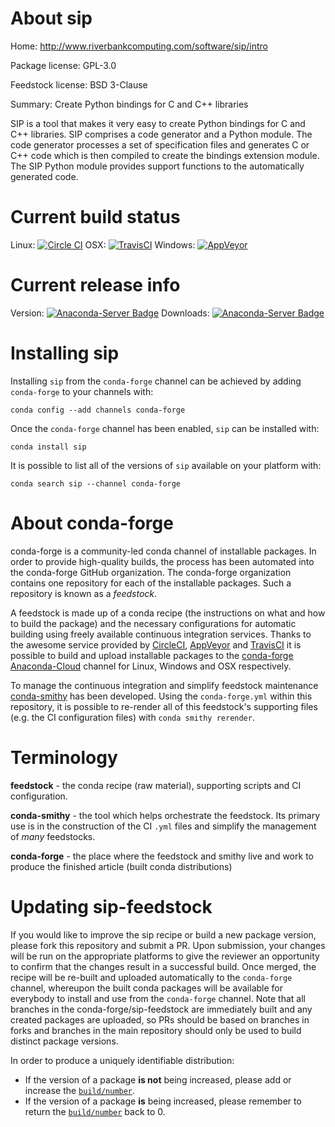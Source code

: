 About sip
=========

Home: http://www.riverbankcomputing.com/software/sip/intro

Package license: GPL-3.0

Feedstock license: BSD 3-Clause

Summary: Create Python bindings for C and C++ libraries

SIP is a tool that makes it very easy to create Python bindings for C and
C++ libraries. SIP comprises a code generator and a Python module. The
code generator processes a set of specification files and generates C or
C++ code which is then compiled to create the bindings extension module.
The SIP Python module provides support functions to the automatically
generated code.


Current build status
====================

Linux: [![Circle CI](https://circleci.com/gh/conda-forge/sip-feedstock.svg?style=shield)](https://circleci.com/gh/conda-forge/sip-feedstock)
OSX: [![TravisCI](https://travis-ci.org/conda-forge/sip-feedstock.svg?branch=master)](https://travis-ci.org/conda-forge/sip-feedstock)
Windows: [![AppVeyor](https://ci.appveyor.com/api/projects/status/github/conda-forge/sip-feedstock?svg=True)](https://ci.appveyor.com/project/conda-forge/sip-feedstock/branch/master)

Current release info
====================
Version: [![Anaconda-Server Badge](https://anaconda.org/conda-forge/sip/badges/version.svg)](https://anaconda.org/conda-forge/sip)
Downloads: [![Anaconda-Server Badge](https://anaconda.org/conda-forge/sip/badges/downloads.svg)](https://anaconda.org/conda-forge/sip)

Installing sip
==============

Installing `sip` from the `conda-forge` channel can be achieved by adding `conda-forge` to your channels with:

```
conda config --add channels conda-forge
```

Once the `conda-forge` channel has been enabled, `sip` can be installed with:

```
conda install sip
```

It is possible to list all of the versions of `sip` available on your platform with:

```
conda search sip --channel conda-forge
```


About conda-forge
=================

conda-forge is a community-led conda channel of installable packages.
In order to provide high-quality builds, the process has been automated into the
conda-forge GitHub organization. The conda-forge organization contains one repository
for each of the installable packages. Such a repository is known as a *feedstock*.

A feedstock is made up of a conda recipe (the instructions on what and how to build
the package) and the necessary configurations for automatic building using freely
available continuous integration services. Thanks to the awesome service provided by
[CircleCI](https://circleci.com/), [AppVeyor](http://www.appveyor.com/)
and [TravisCI](https://travis-ci.org/) it is possible to build and upload installable
packages to the [conda-forge](https://anaconda.org/conda-forge)
[Anaconda-Cloud](http://docs.anaconda.org/) channel for Linux, Windows and OSX respectively.

To manage the continuous integration and simplify feedstock maintenance
[conda-smithy](http://github.com/conda-forge/conda-smithy) has been developed.
Using the ``conda-forge.yml`` within this repository, it is possible to re-render all of
this feedstock's supporting files (e.g. the CI configuration files) with ``conda smithy rerender``.


Terminology
===========

**feedstock** - the conda recipe (raw material), supporting scripts and CI configuration.

**conda-smithy** - the tool which helps orchestrate the feedstock.
                   Its primary use is in the construction of the CI ``.yml`` files
                   and simplify the management of *many* feedstocks.

**conda-forge** - the place where the feedstock and smithy live and work to
                  produce the finished article (built conda distributions)


Updating sip-feedstock
======================

If you would like to improve the sip recipe or build a new
package version, please fork this repository and submit a PR. Upon submission,
your changes will be run on the appropriate platforms to give the reviewer an
opportunity to confirm that the changes result in a successful build. Once
merged, the recipe will be re-built and uploaded automatically to the
`conda-forge` channel, whereupon the built conda packages will be available for
everybody to install and use from the `conda-forge` channel.
Note that all branches in the conda-forge/sip-feedstock are
immediately built and any created packages are uploaded, so PRs should be based
on branches in forks and branches in the main repository should only be used to
build distinct package versions.

In order to produce a uniquely identifiable distribution:
 * If the version of a package **is not** being increased, please add or increase
   the [``build/number``](http://conda.pydata.org/docs/building/meta-yaml.html#build-number-and-string).
 * If the version of a package **is** being increased, please remember to return
   the [``build/number``](http://conda.pydata.org/docs/building/meta-yaml.html#build-number-and-string)
   back to 0.
